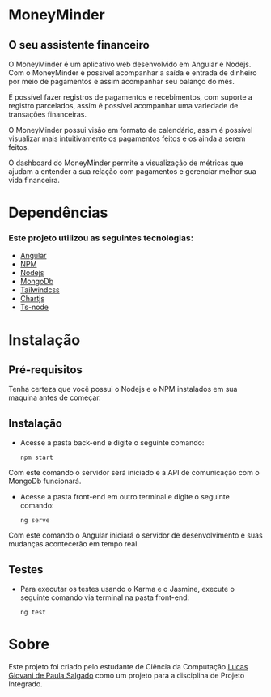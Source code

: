 # MoneyMinder
## O seu assistente financeiro

O MoneyMinder é um aplicativo web desenvolvido em Angular e Nodejs. Com o MoneyMinder é possível acompanhar a saída e entrada de dinheiro por meio de pagamentos e assim acompanhar seu balanço do mês.

É possível fazer registros de pagamentos e recebimentos, com suporte a registro parcelados, assim é possível acompanhar uma variedade de transações financeiras.

O MoneyMinder possui visão em formato de calendário, assim é possível visualizar mais intuitivamente os pagamentos feitos e os ainda a serem feitos.

O dashboard do MoneyMinder permite a visualização de métricas que ajudam a entender a sua relação com pagamentos e gerenciar melhor sua vida financeira.

# Dependências
### Este projeto utilizou as seguintes tecnologias:
- [Angular]('angular.io')
- [NPM]('npmjs.com')
- [Nodejs]('nodejs.org')
- [MongoDb]('mongodb.com')
- [Tailwindcss]('tailwindcss.com')
- [Chartjs]('chartjs.org')
- [Ts-node]('typestrong.org/ts-node/')

# Instalação
## Pré-requisitos

Tenha certeza que você possui o Nodejs e o NPM instalados em sua maquina antes de começar.

## Instalação

- Acesse a pasta back-end e digite o seguinte comando: 

    ```npm start```

Com este comando o servidor será iniciado e a API de comunicação com o MongoDb funcionará.

- Acesse a pasta front-end em outro terminal e digite o seguinte comando:

    ```ng serve```

Com este comando o Angular iniciará o servidor de desenvolvimento e suas mudanças acontecerão em tempo real.

## Testes

- Para executar os testes usando o Karma e o Jasmine, execute o seguinte comando via terminal na pasta front-end:

    ```ng test```

# Sobre

Este projeto foi criado pelo estudante de Ciência da Computação [Lucas Giovani de Paula Salgado]('github.com/LucaSalgado') como um projeto para a disciplina de Projeto Integrado.